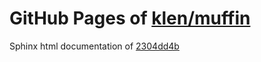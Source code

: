 GitHub Pages of [klen/muffin](https://github.com/klen/muffin.git)
===
Sphinx html documentation of [2304dd4b](https://github.com/klen/muffin/tree/2304dd4b3a2fd8f81324638f307f166707c947a4)
